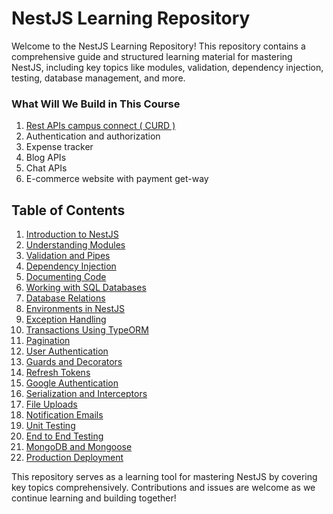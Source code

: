 # NestJS Learning Repository

Welcome to the NestJS Learning Repository! This repository contains a comprehensive guide and structured learning material for mastering NestJS, including key topics like modules, validation, dependency injection, testing, database management, and more.

### What Will We Build in This Course
1. [Rest APIs campus connect ( CURD )](https://github.com/NadirBakhsh/campus-backend)
2. Authentication and authorization
3. Expense tracker 
4. Blog APIs
5. Chat APIs
6. E-commerce website with payment get-way

## Table of Contents

1. [Introduction to NestJS](https://github.com/NadirBakhsh/nestjs-learn-zero-to-hero/tree/step-01-Introduction-to-NestJS)
2. [Understanding Modules](https://github.com/NadirBakhsh/nestjs-learn-zero-to-hero/tree/step-02-Understanding-Modules)
3. [Validation and Pipes](https://github.com/NadirBakhsh/nestjs-learn-zero-to-hero/tree/step-03-Validation-and-Pipes)
4. [Dependency Injection](https://github.com/NadirBakhsh/nestjs-learn-zero-to-hero/tree/step-04-Dependency-Injection)
5. [Documenting Code](https://github.com/NadirBakhsh/nestjs-learn-zero-to-hero/tree/step-05-Documenting-Code)
6. [Working with SQL Databases](https://github.com/NadirBakhsh/nestjs-learn-zero-to-hero/tree/step-06-Working-with-SQL-Databases)
7. [Database Relations](https://github.com/NadirBakhsh/nestjs-learn-zero-to-hero/tree/step-07-Database-Relations)
8. [Environments in NestJS](https://github.com/NadirBakhsh/nestjs-learn-zero-to-hero/tree/step-08-Environments-in-NestJS)
9. [Exception Handling](https://github.com/NadirBakhsh/nestjs-learn-zero-to-hero/tree/step-09-Exception-Handling)
10. [Transactions Using TypeORM](https://github.com/NadirBakhsh/nestjs-learn-zero-to-hero/tree/step-10-Transactions-Using-TypeORM)
11. [Pagination](https://github.com/NadirBakhsh/nestjs-learn-zero-to-hero/tree/step-11-Pagination)
12. [User Authentication](https://github.com/NadirBakhsh/nestjs-learn-zero-to-hero/tree/step-12-User-Authentication)
13. [Guards and Decorators](https://github.com/NadirBakhsh/nestjs-learn-zero-to-hero/tree/step-13-Guards-and-Decorators)
14. [Refresh Tokens](https://github.com/NadirBakhsh/nestjs-learn-zero-to-hero/tree/step-14-Refresh-Tokens)
15. [Google Authentication](https://github.com/NadirBakhsh/nestjs-learn-zero-to-hero/tree/step-15-Google-Authentication)
16. [Serialization and Interceptors](https://github.com/NadirBakhsh/nestjs-learn-zero-to-hero/tree/step-16-Serialization-and-Interceptors)
17. [File Uploads](https://github.com/NadirBakhsh/nestjs-learn-zero-to-hero/tree/step-17-File-Uploads)
18. [Notification Emails](https://github.com/NadirBakhsh/nestjs-learn-zero-to-hero/tree/step-18-Notification-Emails)
19. [Unit Testing](https://github.com/NadirBakhsh/nestjs-learn-zero-to-hero/tree/step-19-Unit-Testing)
20. [End to End Testing](https://github.com/NadirBakhsh/nestjs-learn-zero-to-hero/tree/step-20-End-to-End-Testing)
21. [MongoDB and Mongoose](https://github.com/NadirBakhsh/nestjs-learn-zero-to-hero/tree/step-21-MongoDB-and-Mongoose)
22. [Production Deployment](https://github.com/NadirBakhsh/nestjs-learn-zero-to-hero/tree/step-22-Production-Deployment)

This repository serves as a learning tool for mastering NestJS by covering key topics comprehensively. Contributions and issues are welcome as we continue learning and building together!
